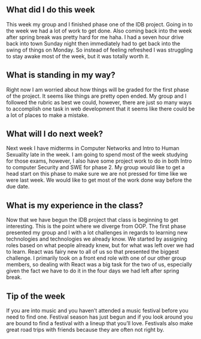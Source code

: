 <h2> What did I do this week</h2>

This week my group and I finished phase one of the IDB project. Going in to the week we had a lot of work to get done. Also coming back into the week after spring break was pretty hard for me haha. I had a seven hour drive back into town Sunday night then immediately had to get back into the swing of things on Monday. So instead of feeling refreshed I was struggling to stay awake most of the week, but it was totally worth it.

<h2> What is standing in my way?</h2> 

Right now I am worried about how things will be graded for the first phase of the project. It seems like things are pretty open ended. My group and I followed the rubric as best we could, however, there are just so many ways to accomplish one task in web development that it seems like there could be a lot of places to make a mistake. 

<h2> What will I do next week? </h2> 

Next week I have midterms in Computer Networks and Intro to Human Sexuality late in the week. I am going to spend most of the week studying for those exams, however, I also have some project work to do in both Intro to computer Security and SWE for phase 2. My group would like to get a head start on this phase to make sure we are not pressed for time like we were last week. We would like to get most of the work done way before the due date. 

<h2>What is my experience in the class?</h2> 

Now that we have begun the IDB project that class is beginning to get interesting. This is the point where we diverge from OOP. The first phase presented my group and I with a lot challenges in regards to learning new technologies and technologies we already know. We started by assigning roles based on what people already knew, but for what was left over we had to learn. React was fairy new to all of us so that presented the biggest challenge. I primarily took on a front end role with one of our other group members, so dealing with React was a big task for the two of us, especially given the fact we have to do it in the four days we had left after spring break.

<h2>Tip of the week</h2> 

If you are into music and you haven’t attended a music festival before you need to find one. Festival season has just begun and if you look around you are bound to find a festival with a lineup that you’ll love. Festivals also make great road trips with friends because they are often not right by. 





